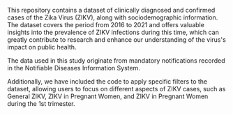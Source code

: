 This repository contains a dataset of clinically diagnosed and confirmed cases of the Zika Virus (ZIKV), along with sociodemographic information. The dataset covers the period from 2016 to 2021 and offers valuable insights into the prevalence of ZIKV infections during this time, which can greatly contribute to research and enhance our understanding of the virus's impact on public health.

The data used in this study originate from mandatory notifications recorded in the Notifiable Diseases Information System.

Additionally, we have included the code to apply specific filters to the dataset, allowing users to focus on different aspects of ZIKV cases, such as General ZIKV, ZIKV in Pregnant Women, and ZIKV in Pregnant Women during the 1st trimester.
